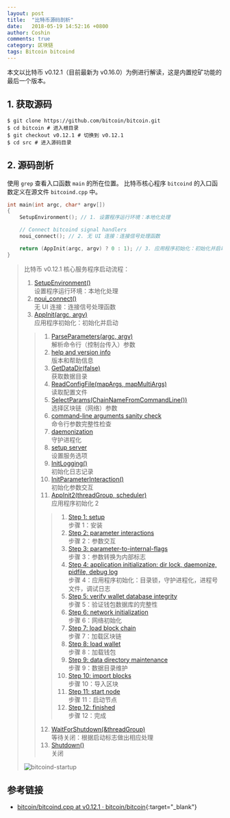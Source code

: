```yaml
---
layout: post
title:  "比特币源码剖析"
date:   2018-05-19 14:52:16 +0800
author: Coshin
comments: true
category: 区块链
tags: Bitcoin bitcoind
---
```

本文以比特币 v0.12.1（目前最新为 v0.16.0）为例进行解读，这是内置挖矿功能的最后一个版本。

## 1. 获取源码

```shell
$ git clone https://github.com/bitcoin/bitcoin.git
$ cd bitcoin # 进入根目录
$ git checkout v0.12.1 # 切换到 v0.12.1
$ cd src # 进入源码目录
```

## 2. 源码剖析

使用 `grep` 查看入口函数 `main` 的所在位置。
比特币核心程序 `bitcoind` 的入口函数定义在源文件 `bitcoind.cpp` 中。

```cpp
int main(int argc, char* argv[])
{
    SetupEnvironment(); // 1. 设置程序运行环境：本地化处理

    // Connect bitcoind signal handlers
    noui_connect(); // 2. 无 UI 连接：连接信号处理函数

    return (AppInit(argc, argv) ? 0 : 1); // 3. 应用程序初始化：初始化并启动
}
```

> 比特币 v0.12.1 核心服务程序启动流程：
> 1. [SetupEnvironment()](/blog/2018/05/bitcoin-src-comments-01.html#SetupEnvironment-ref)<br>设置程序运行环境：本地化处理
> 2. [noui_connect()](/blog/2018/05/bitcoin-src-comments-01.html#noui_connect-ref)<br>无 UI 连接：连接信号处理函数
> 3. [AppInit(argc, argv)](/blog/2018/06/bitcoin-src-comments-02.html#AppInit-ref)<br>应用程序初始化：初始化并启动
> > 1. [ParseParameters(argc, argv)](/blog/2018/06/bitcoin-src-comments-02.html#ParseParameters-ref)<br>解析命令行（控制台传入）参数
> > 2. [help and version info](/blog/2018/06/bitcoin-src-comments-02.html#HelpVersionInfo-ref)<br>版本和帮助信息
> > 3. [GetDataDir(false)](/blog/2018/06/bitcoin-src-comments-03.html#GetDataDir-ref)<br>获取数据目录
> > 4. [ReadConfigFile(mapArgs, mapMultiArgs)](/blog/2018/06/bitcoin-src-comments-03.html#ReadConfigFile-ref)<br>读取配置文件
> > 5. [SelectParams(ChainNameFromCommandLine())](/blog/2018/06/bitcoin-src-comments-03.html#SelectParams-ref)<br>选择区块链（网络）参数
> > 6. [command-line arguments sanity check](/blog/2018/06/bitcoin-src-comments-03.html#Command-line-ref)<br>命令行参数完整性检查
> > 7. [daemonization](/blog/2018/06/bitcoin-src-comments-03.html#Daemon-ref)<br>守护进程化
> > 8. [setup server](/blog/2018/06/bitcoin-src-comments-03.html#Server-ref)<br>设置服务选项
> > 9. [InitLogging()](/blog/2018/06/bitcoin-src-comments-04.html#InitLogging-ref)<br>初始化日志记录
> > 10. [InitParameterInteraction()](/blog/2018/06/bitcoin-src-comments-04.html#InitParameterInteraction-ref)<br>初始化参数交互
> > 11. [AppInit2(threadGroup, scheduler)](/blog/2018/06/bitcoin-src-comments-04.html#AppInit2-ref)<br>应用程序初始化 2
> > > 1. [Step 1: setup](/blog/2018/06/bitcoin-src-comments-04.html#Step01-ref)<br>步骤 1：安装
> > > 2. [Step 2: parameter interactions](/blog/2018/06/bitcoin-src-comments-04.html#Step02-ref)<br>步骤 2：参数交互
> > > 3. [Step 3: parameter-to-internal-flags](/blog/2018/06/bitcoin-src-comments-05.html#Step03-ref)<br>步骤 3：参数转换为内部标志
> > > 4. [Step 4: application initialization: dir lock, daemonize, pidfile, debug log](/blog/2018/06/bitcoin-src-comments-05.html#Step04-ref)<br>步骤 4：应用程序初始化：目录锁，守护进程化，进程号文件，调试日志
> > > 5. [Step 5: verify wallet database integrity](/blog/2018/08/bitcoin-src-comments-11.html#Step05-ref)<br>步骤 5：验证钱包数据库的完整性
> > > 6. [Step 6: network initialization](/blog/2018/08/bitcoin-src-comments-12.html#Step06-ref)<br>步骤 6：网络初始化
> > > 7. [Step 7: load block chain](/blog/2018/08/bitcoin-src-comments-13.html#Step07-ref)<br>步骤 7：加载区块链
> > > 8. [Step 8: load wallet](/blog/2018/08/bitcoin-src-comments-14.html#Step08-ref)<br>步骤 8：加载钱包
> > > 9. [Step 9: data directory maintenance](/blog/2018/09/bitcoin-src-comments-15.html#Step09-ref)<br>步骤 9：数据目录维护
> > > 10. [Step 10: import blocks](/blog/2018/09/bitcoin-src-comments-15.html#Step10-ref)<br>步骤 10：导入区块
> > > 11. [Step 11: start node](/blog/2018/09/bitcoin-src-comments-16.html#Step11-ref)<br>步骤 11：启动节点
> > > 12. [Step 12: finished]()<br>步骤 12：完成
> > 12. [WaitForShutdown(&threadGroup)]()<br>等待关闭：根据启动标志做出相应处理
> > 13. [Shutdown()]()<br>关闭
> 
> ![bitcoind-startup](https://www.plantuml.com/plantuml/svg/ZLHDJzn03Btlhx3sK6NHHYhqEmS4uWCXqQhgLke1eSeaJjPYuebc713zzVLaTo7XK7g9alUU_JnsF4THCMZVkbcsju0yFxnU9O2bWIxuacAyWNcBB1cB0eQcN4Avnh2Ntk-lRnRpMHwuMMj-2FCLQT-ToJq7Bos9PebDXFYUVvTUXCfdyBZhBeKr6v8EwIR9lcE8P0ziIId45xAaM9Fh0AM2U-FP2x3KVijTa9wYuYc7h4ONQHVpWx0wyL9pSywEiXQxuz349TZBrzuffw-TTaNEwXrAYDd96bc-OKldmRSdlctD-8g5iiLENcx0t1cQwknJ2o945DP7QngLTrjbXTHwuJ-ex6MBnTGxY1JiC5ieTUVADmrBaor6s5DJBiKUMAOiBxjwaEaw45ONmVVT4gBPLxsZC9sNKWVx1GpUHZnX1mLqEnFWPvSu5hqRYNBr-Q0JT7dji9aetnU0NUUuHDsCYPNHRSzVGCK1d2_lbh1h32sXuwfcHuRHRTyOtumpVYZIqBb-X0TqZjGY5Mynqb1j4wpZO_d70eJqmOUx5-PZqQV2NB22srHB-ibvGd_Uq5l3CVEb6EpJEQXK7nwXnLI6e9Gq5kw_BO3RpWVTcCG9cGQXQ9puQXfcuwXPEDeC_tlAN5kqRmb-KjGvw9fa1iE2Q-Z9bleNifxxi5htMla7oTwCKbaym63qH1j4BfBXbYAjLCen_82XxpHxFLWghl-n-CQyUj6OyvbKaxl9RgtPaUNkM_SN)

## 参考链接

* [bitcoin/bitcoind.cpp at v0.12.1 · bitcoin/bitcoin](https://github.com/bitcoin/bitcoin/blob/v0.12.1/src/bitcoind.cpp){:target="_blank"}
